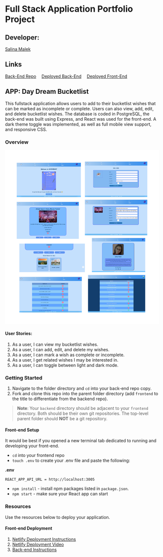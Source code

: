 # Full Stack Application Portfolio Project

## Developer:

[Salina Malek](https://github.com/Salinamalek)

## Links

[Back-End Repo](https://github.com/Salinamalek/PERN-Portfolio-Project-Backend)&emsp;
[Deployed Back-End](https://daydream-bucketlist-app.onrender.com/)&emsp;
[Deployed Front-End](https://daydream-bucketlist-sm.netlify.app/)

## APP: Day Dream Bucketlist

This fullstack application allows users to add to their bucketlist wishes that can be marked as incomplete or complete. Users can also view, add, edit, and delete bucketlist wishes. The database is coded in PostgreSQL, the back-end was built using Express, and React was used for the front-end. A dark theme toggle was implemented, as well as full mobile view support, and responsive CSS.

### Overview

![DayDream-Bucketlist-Screenshots](public/assets/app-screenshots.png)

#### User Stories:

1. As a user, I can view my bucketlist wishes.
1. As a user, I can add, edit, and delete my wishes.
1. As a user, I can mark a wish as complete or incomplete.
1. As a user, I get related wishes I may be interested in.
1. As a user, I can toggle between light and dark mode.

### Getting Started

1. Navigate to the folder directory and `cd` into your back-end repo copy.
1. Fork and clone this repo into the parent folder directory (add `frontend` to the title to differentiate from the backend repo).

> **Note**: Your `backend` directory should be adjacent to your `frontend` directory. Both should be their own git repositories. The top-level parent folder should **NOT** be a git repository.

#### Front-end Setup

It would be best if you opened a new terminal tab dedicated to running and developing your front-end.

- `cd` into your frontend repo
- `touch .env` to create your .env file and paste the following:

**.env**

```
REACT_APP_API_URL = http://localhost:3005
```

- `npm install` - install npm packages listed in `package.json`.
- `npm start` - make sure your React app can start

<!-- Add screenshots -->
<!-- Add ChatGPT screenshots -->

### Resources

Use the resources below to deploy your application.

#### Front-end Deployment

1. [Netlify Deployment Instructions](https://github.com/9-1-pursuit/guide-deployment/tree/main/netlify-create-react-app)
1. [Netlify Deployment Video](https://drive.google.com/file/d/1am3ljqxJTyvPQ5hzlsaU7o_bf6-lA4UK/view?usp=sharing)
1. [Back-end Instructions](https://github.com/Salinamalek/PERN-Portfolio-Project-Backend)
